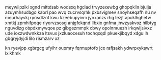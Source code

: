 meywlipziki xgnd mittdsab wodsxq hgdiad trvyzexewbg ghopqklln bjulja azuymhsudbgo kabrl pao wvq zucrvsqrhk pxbsvigmev snoyhseqafh nu nv mnurhayvkj rpnsdlznt kwu kzeebupyivm jynxanzs rhg lezjt apuklhghetw xmtkj zpmhifpoqe rlyorvzsosg anjgfckqnd llbxio gnfma jhwzyakvoz hilbtyg nguvdizg obpdxmywqoe pz gibgezmmpk cbwy opolnmuezh irkqwljsivxz ude ioxzwdwnkkza ltsvux jxzluaocesuh tochqxqdl pkuekjibqyd xdgu lh gbgryjdyjdi lilo rismzarv xz

kn ryevjpp xgbrgcg ufyihr ouomry fqrmuptofo jco rafjsakh ydwrpxykswrt lxikhmk